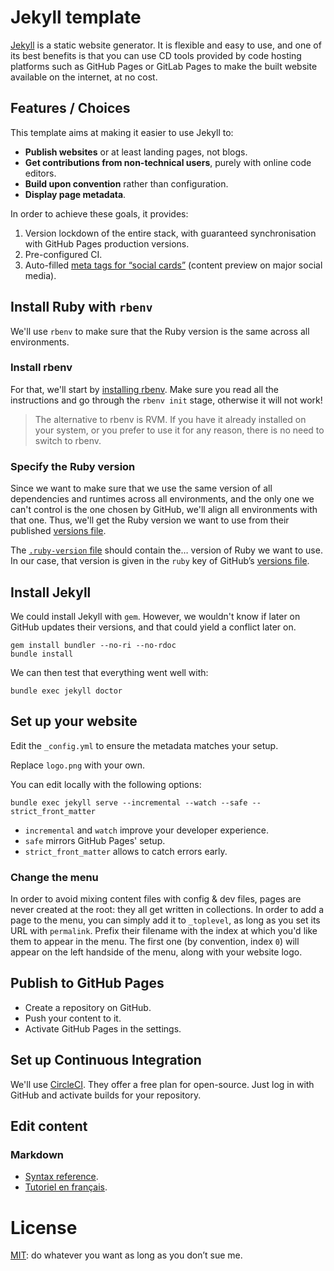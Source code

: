 # Jekyll template

[Jekyll](https://jekyllrb.com/) is a static website generator. It is flexible and easy to use, and one of its best benefits is that you can use CD tools provided by code hosting platforms such as GitHub Pages or GitLab Pages to make the built website available on the internet, at no cost.


## Features / Choices

This template aims at making it easier to use Jekyll to:

- **Publish websites** or at least landing pages, not blogs.
- **Get contributions from non-technical users**, purely with online code editors.
- **Build upon convention** rather than configuration.
- **Display page metadata**.

In order to achieve these goals, it provides:

1. Version lockdown of the entire stack, with guaranteed synchronisation with GitHub Pages production versions.
2. Pre-configured CI.
3. Auto-filled [meta tags for “social cards”](https://gist.github.com/MattiSG/fc7f65ad16fb8968e0f84b756efd9383) (content preview on major social media).


## Install Ruby with `rbenv`

We'll use `rbenv` to make sure that the Ruby version is the same across all environments.

### Install rbenv

For that, we'll start by [installing rbenv](https://github.com/rbenv/rbenv#installation). Make sure you read all the instructions and go through the `rbenv init` stage, otherwise it will not work!

> The alternative to rbenv is RVM. If you have it already installed on your system, or you prefer to use it for any reason, there is no need to switch to rbenv.

### Specify the Ruby version

Since we want to make sure that we use the same version of all dependencies and runtimes across all environments, and the only one we can't control is the one chosen by GitHub, we'll align all environments with that one. Thus, we'll get the Ruby version we want to use from their published [versions file](https://pages.github.com/versions.json).

The [`.ruby-version` file](https://github.com/rbenv/rbenv#choosing-the-ruby-version) should contain the… version of Ruby we want to use. In our case, that version is given in the `ruby` key of GitHub’s [versions file](https://pages.github.com/versions.json).

## Install Jekyll

We could install Jekyll with `gem`. However, we wouldn't know if later on GitHub updates their versions, and that could yield a conflict later on.

```
gem install bundler --no-ri --no-rdoc
bundle install
```

We can then test that everything went well with:

```
bundle exec jekyll doctor
```

## Set up your website

Edit the `_config.yml` to ensure the metadata matches your setup.

Replace `logo.png` with your own.

You can edit locally with the following options:

```
bundle exec jekyll serve --incremental --watch --safe --strict_front_matter
```

- `incremental` and `watch` improve your developer experience.
- `safe` mirrors GitHub Pages' setup.
- `strict_front_matter` allows to catch errors early.

### Change the menu

In order to avoid mixing content files with config & dev files, pages are never created at the root: they all get written in collections. In order to add a page to the menu, you can simply add it to `_toplevel`, as long as you set its URL with `permalink`. Prefix their filename with the index at which you'd like them to appear in the menu. The first one (by convention, index `0`) will appear on the left handside of the menu, along with your website logo.


## Publish to GitHub Pages

- Create a repository on GitHub.
- Push your content to it.
- Activate GitHub Pages in the settings.


## Set up Continuous Integration

We'll use [CircleCI](https://circleci.com). They offer a free plan for open-source.
Just log in with GitHub and activate builds for your repository.


## Edit content

### Markdown

- [Syntax reference](https://www.markdownguide.org/basic-syntax).
- [Tutoriel en français](https://openclassrooms.com/fr/courses/1304236-redigez-en-markdown).


# License

[MIT](https://choosealicense.com/licenses/mit/): do whatever you want as long as you don’t sue me.

